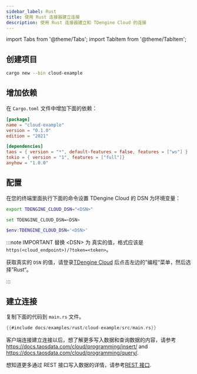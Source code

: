 ```yaml
---
sidebar_label: Rust
title: 使用 Rust 连接器建立连接
description: 使用 Rust 连接器建立和 TDengine Cloud 的连接
---
```

<!-- exclude -->
import Tabs from '@theme/Tabs';
import TabItem from '@theme/TabItem';

<!-- exclude-end -->
## 创建项目

```bash
cargo new --bin cloud-example
```

## 增加依赖

在 `Cargo.toml` 文件中增加下面的依赖：

```toml title="Cargo.toml"
[package]
name = "cloud-example"
version = "0.1.0"
edition = "2021"

[dependencies]
taos = { version = "*", default-features = false, features = ["ws"] }
tokio = { version = "1", features = ["full"]}
anyhow = "1.0.0" 
```

## 配置

在您的终端里面执行下面的命令设置 TDengine Cloud 的 DSN 为环境变量：

<Tabs defaultValue="bash">
<TabItem value="bash" label="Bash">

```bash
export TDENGINE_CLOUD_DSN="<DSN>"
```

</TabItem>
<TabItem value="cmd" label="CMD">

```bash
set TDENGINE_CLOUD_DSN=<DSN>
```

</TabItem>
<TabItem value="powershell" label="Powershell">

```powershell
$env:TDENGINE_CLOUD_DSN='<DSN>'
```

</TabItem>
</Tabs>

<!-- exclude -->
:::note IMPORTANT
替换 <DSN\> 为 真实的值，格式应该是 `https(<cloud_endpoint>)/?token=<token>`。

获取真实的 `DSN` 的值，请登录[TDengine Cloud](https://cloud.taosdata.com) 后点击左边的”编程“菜单，然后选择”Rust“。

:::
<!-- exclude-end -->

## 建立连接

复制下面的代码到 `main.rs` 文件。

```rust title="main.rs"
{{#include docs/examples/rust/cloud-example/src/main.rs}}
```

客户端连接建立连接以后，想了解更多写入数据和查询数据的内容，请参考 <https://docs.taosdata.com/cloud/programming/insert/> and <https://docs.taosdata.com/cloud/programming/query/>.

想知道更多通过 REST 接口写入数据的详情，请参考[REST 接口](https://docs.taosdata.com/cloud/programming/client-libraries/rest-api/).

